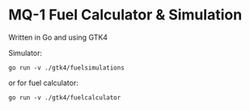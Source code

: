# MQ-1 Fuel Calculator & Simulation

Written in Go and using GTK4

Simulator:

```go run -v ./gtk4/fuelsimulations```

or for fuel calculator:

```go run -v ./gtk4/fuelcalculator```
